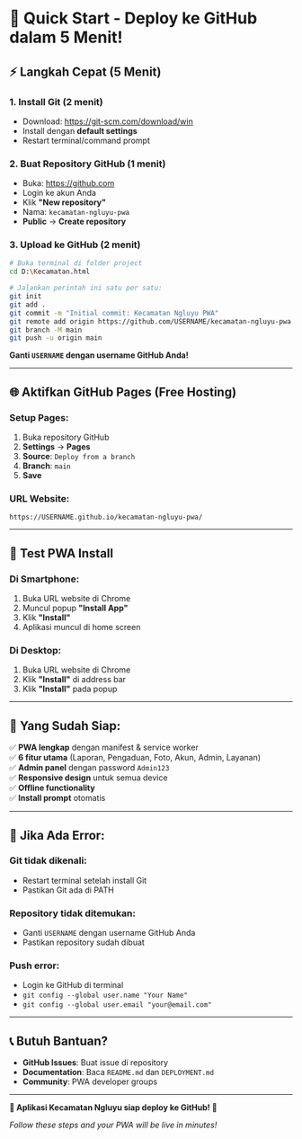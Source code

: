 # 🚀 **Quick Start - Deploy ke GitHub dalam 5 Menit!**

## ⚡ **Langkah Cepat (5 Menit)**

### **1. Install Git (2 menit)**
- Download: https://git-scm.com/download/win
- Install dengan **default settings**
- Restart terminal/command prompt

### **2. Buat Repository GitHub (1 menit)**
- Buka: https://github.com
- Login ke akun Anda
- Klik **"New repository"**
- Nama: `kecamatan-ngluyu-pwa`
- **Public** → **Create repository**

### **3. Upload ke GitHub (2 menit)**
```bash
# Buka terminal di folder project
cd D:\Kecamatan.html

# Jalankan perintah ini satu per satu:
git init
git add .
git commit -m "Initial commit: Kecamatan Ngluyu PWA"
git remote add origin https://github.com/USERNAME/kecamatan-ngluyu-pwa.git
git branch -M main
git push -u origin main
```

**Ganti `USERNAME` dengan username GitHub Anda!**

---

## 🌐 **Aktifkan GitHub Pages (Free Hosting)**

### **Setup Pages:**
1. Buka repository GitHub
2. **Settings** → **Pages**
3. **Source**: `Deploy from a branch`
4. **Branch**: `main`
5. **Save**

### **URL Website:**
```
https://USERNAME.github.io/kecamatan-ngluyu-pwa/
```

---

## 📱 **Test PWA Install**

### **Di Smartphone:**
1. Buka URL website di Chrome
2. Muncul popup **"Install App"**
3. Klik **"Install"**
4. Aplikasi muncul di home screen

### **Di Desktop:**
1. Buka URL website di Chrome
2. Klik **"Install"** di address bar
3. Klik **"Install"** pada popup

---

## 🎯 **Yang Sudah Siap:**

✅ **PWA lengkap** dengan manifest & service worker  
✅ **6 fitur utama** (Laporan, Pengaduan, Foto, Akun, Admin, Layanan)  
✅ **Admin panel** dengan password `Admin123`  
✅ **Responsive design** untuk semua device  
✅ **Offline functionality**  
✅ **Install prompt** otomatis  

---

## 🔧 **Jika Ada Error:**

### **Git tidak dikenali:**
- Restart terminal setelah install Git
- Pastikan Git ada di PATH

### **Repository tidak ditemukan:**
- Ganti `USERNAME` dengan username GitHub Anda
- Pastikan repository sudah dibuat

### **Push error:**
- Login ke GitHub di terminal
- `git config --global user.name "Your Name"`
- `git config --global user.email "your@email.com"`

---

## 📞 **Butuh Bantuan?**

- **GitHub Issues**: Buat issue di repository
- **Documentation**: Baca `README.md` dan `DEPLOYMENT.md`
- **Community**: PWA developer groups

---

**🎯 Aplikasi Kecamatan Ngluyu siap deploy ke GitHub! 🚀**

*Follow these steps and your PWA will be live in minutes!*
